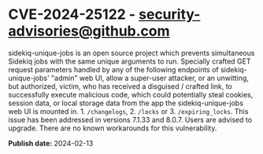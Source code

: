 # CVE-2024-25122 - security-advisories@github.com

sidekiq-unique-jobs is an open source project which prevents simultaneous Sidekiq jobs with the same unique arguments to run. Specially crafted GET request parameters handled by any of the following endpoints of sidekiq-unique-jobs' "admin" web UI, allow a super-user attacker, or an unwitting, but authorized, victim, who has received a disguised / crafted link, to successfully execute malicious code, which could potentially steal cookies, session data, or local storage data from the app the sidekiq-unique-jobs web UI is mounted in. 1. `/changelogs`, 2. `/locks` or 3. `/expiring_locks`. This issue has been addressed in versions 7.1.33 and 8.0.7. Users are advised to upgrade. There are no known workarounds for this vulnerability.


**Publish date:** 2024-02-13
